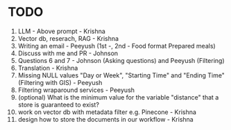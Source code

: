 # TODO

1) LLM - Above prompt - Krishna
2) Vector db, reserach, RAG - Krishna
3) Writing an email - Peeyush (1st -, 2nd - Food format Prepared meals)
4) Discuss with me and PR - Johnson
5) Questions 6 and 7 - Johnson (Asking questions) and Peeyush (Filtering)
6) Translation - Krishna
7) Missing NULL values "Day or Week", "Starting Time" and "Ending Time" (Filtering with GIS) - Peeyush
8) Filtering wraparound services - Peeyush
9) (optional) What is the minimum value for the variable "distance" that a store is guaranteed to exist?
10) work on vector db with metadata filter e.g. Pinecone - Krishna
11) design how to store the documents in our workflow - Krishna